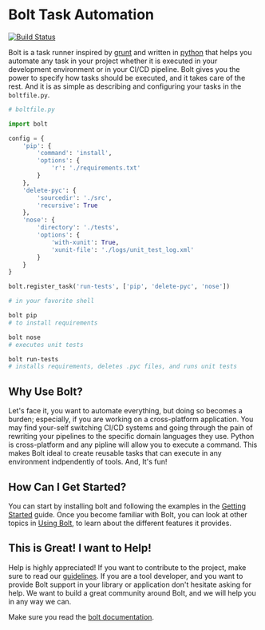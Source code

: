 # Bolt Task Automation

[![Build Status](https://travis-ci.org/abantos/bolt.svg?branch=master)](https://travis-ci.org/abantos/bolt)

Bolt is a task runner inspired by [grunt](http://gruntjs.com/) and written in 
[python](http://www.python.org) that helps you automate any task in your project 
whether it is executed in your development environment or in your CI/CD pipeline. 
Bolt gives you the power to specify how tasks should be executed, and it takes 
care of the rest. And it is as simple as describing and configuring your tasks 
in the `boltfile.py`.

```python
# boltfile.py

import bolt 

config = {
    'pip': {
        'command': 'install',
        'options': {
            'r': './requirements.txt'
        }
    },
    'delete-pyc': {
        'sourcedir': './src',
        'recursive': True
    },
    'nose': {
        'directory': './tests',
        'options': {
            'with-xunit': True,
            'xunit-file': './logs/unit_test_log.xml'
        }
    }
}

bolt.register_task('run-tests', ['pip', 'delete-pyc', 'nose'])
```

```bash
# in your favorite shell 

bolt pip 
# to install requirements

bolt nose 
# executes unit tests 

bolt run-tests 
# installs requirements, deletes .pyc files, and runs unit tests 
```

## Why Use Bolt?

Let's face it, you want to automate everything, but doing so becomes a burden; 
especially, if you are working on a cross-platform application. You may find 
your-self switching CI/CD systems and going through the pain of
rewriting your pipelines to the specific domain languages they use. Python 
is cross-platform and any pipline will allow you to execute a command. This
makes Bolt ideal to create reusable tasks that can execute in any environment
indpendently of tools. And, It's fun!


## How Can I Get Started?

You can start by installing bolt and following the examples in the 
[Getting Started](https://bolt-task-automation.readthedocs.io/en/latest/using/getting_started.html) 
guide. Once you become familiar with Bolt, you can look at other topics in 
[Using Bolt](https://bolt-task-automation.readthedocs.io/en/latest/using_bolt.html),
to learn about the different features it provides.


## This is Great! I want to Help!

Help is highly appreciated! If you want to contribute to the project, make sure
to read our [guidelines](https://bolt-task-automation.readthedocs.io/en/latest/contribute.html). 
If you are a tool developer, and you want to provide Bolt support in your 
library or application don't hesitate asking for help. We want to build a great 
community around Bolt, and we will help you in any way we can.


Make sure you read the [bolt documentation](http://bolt-task-automation.readthedocs.io).
